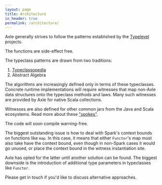 ```yaml
---
layout: page
title: Architecture
in_header: true
permalink: /architecture/
---
```


Axle generally strives to follow the patterns established
by the [Typelevel](http://typelevel.org/) projects.

The functions are side-effect free.

The typeclass patterns are drawn from two traditions:
1. [Typeclassopedia](https://wiki.haskell.org/Typeclassopedia)
2. Abstract Algebra

The algorithms are increasingly defined only in terms of these typeclasses.
Concrete runtime implementations will require witnesses that map non-Axle data structures
onto the typeclass methods and laws.
Many such witnesses are provided by Axle for native Scala collections.

Witnesses are also defined for other common jars from the Java and Scala ecosystems.
Read more about these ["spokes"](/spokes/).

The code will soon compile warning-free.

The biggest outstanding issue is how to deal with Spark's context bounds
on functions like `map`.
In this case, it means that either `Functor`'s map must also take have the context bound,
even though in non-Spark cases it would go unused, or place the context bound in the
witness instantiation site.

Axle has opted for the latter until another solution can be found.
The biggest downside is the introduction of additional type parameters in typeclasses
like `Functor`.

Please get in touch if you'd like to discuss alternative approaches.
